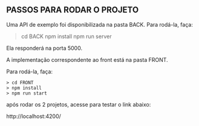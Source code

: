 ## PASSOS PARA RODAR O PROJETO

Uma API de exemplo foi disponibilizada na pasta BACK.
Para rodá-la, faça:

> cd BACK
> npm install
> npm run server

Ela responderá na porta 5000.

A implementação correspondente ao front está na pasta FRONT.

Para rodá-la, faça:

```console
> cd FRONT
> npm install
> npm run start
```

após rodar os 2 projetos, acesse para testar o link abaixo:

http://localhost:4200/
